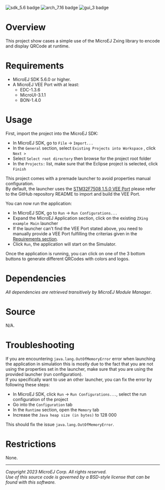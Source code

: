 ![sdk_5.6 badge](https://shields.microej.com/endpoint?url=https://repository.microej.com/packages/badges/sdk_5.6.json)
![arch_7.16 badge](https://shields.microej.com/endpoint?url=https://repository.microej.com/packages/badges/arch_7.16.json)
![gui_3 badge](https://shields.microej.com/endpoint?url=https://repository.microej.com/packages/badges/gui_3.json)

# Overview

This project show cases a simple use of the MicroEJ Zxing library to encode and display QRCode at runtime.

# <a name="requirements"></a>Requirements

- MicroEJ SDK 5.6.0 or higher.
- A MicroEJ VEE Port with at least:
  - EDC-1.3.6
  - MicroUI-3.1.1
  - BON-1.4.0


# Usage

First, import the project into the MicroEJ SDK:
- In MicroEJ SDK, go to ``File`` -> ``Import...``
- In the ``General`` section, select ``Existing Projects into Workspace`` , click ``Next >``
- Select ``Select root directory`` then browse for the project root folder
- In the ``Projects:`` list, make sure that the Eclipse project is selected, click ``Finish``

This project comes with a premade launcher to avoid properties manual configuration.  
By default, the launcher uses the [STM32F7508 1.5.0 VEE Port](https://github.com/MicroEJ/VEEPort-STMicroelectronics-STM32F7508-DK/tree/1.5.0) please refer to the GitHub repository README to import and build the VEE Port.

You can now run the application:
- In MicroEJ SDK, go to ``Run`` -> ``Run Configurations...``
- Expand the MicroEJ Application section, click on the existing ``ZXing example Main`` launcher
- If the launcher can't find the VEE Port stated above, you need to manually provide a VEE Port fulfilling the criterias given in the [Requirements section](#requirements).
- Click ``Run``, the application will start on the Simulator.

Once the application is running, you can click on one of the 3 bottom buttons to generate different QRCodes with colors and logos.

# Dependencies

_All dependencies are retrieved transitively by MicroEJ Module Manager_.

# Source

N/A.

# Troubleshooting

If you are encountering ``java.lang.OutOfMemoryError`` error when launching the application in simulation this is mostly due to the fact that you are not using the properties set in the launcher, make sure that you are using the provided launcher (run configuration).  
If you specifically want to use an other launcher, you can fix the error by following these steps:
- In MicroEJ SDK, click ``Run`` -> ``Run Configurations...``, select the run configuration of the project
- Go into the ``Configuration`` tab
- In the ``Runtime`` section, open the ``Memory`` tab
- Increase the ``Java heap size (in bytes)`` to 128 000

This should fix the issue ``java.lang.OutOfMemoryError``.

# Restrictions

None.

---

_Copyright 2023 MicroEJ Corp. All rights reserved._  
_Use of this source code is governed by a BSD-style license that can be found with this software._

